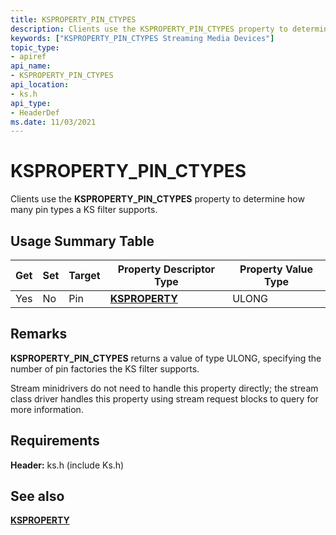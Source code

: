 ```yaml
---
title: KSPROPERTY_PIN_CTYPES
description: Clients use the KSPROPERTY_PIN_CTYPES property to determine how many pin types a KS filter supports.
keywords: ["KSPROPERTY_PIN_CTYPES Streaming Media Devices"]
topic_type:
- apiref
api_name:
- KSPROPERTY_PIN_CTYPES
api_location:
- ks.h
api_type:
- HeaderDef
ms.date: 11/03/2021
---
```


# KSPROPERTY_PIN_CTYPES

Clients use the **KSPROPERTY_PIN_CTYPES** property to determine how many pin types a KS filter supports.

## Usage Summary Table

| Get | Set | Target | Property Descriptor Type | Property Value Type |
|--|--|--|--|--|
| Yes | No | Pin | [**KSPROPERTY**](./ksproperty-structure.md) | ULONG |

## Remarks

**KSPROPERTY_PIN_CTYPES** returns a value of type ULONG, specifying the number of pin factories the KS filter supports.

Stream minidrivers do not need to handle this property directly; the stream class driver handles this property using stream request blocks to query for more information.

## Requirements

**Header:** ks.h (include Ks.h)

## See also

[**KSPROPERTY**](ksproperty-structure.md)